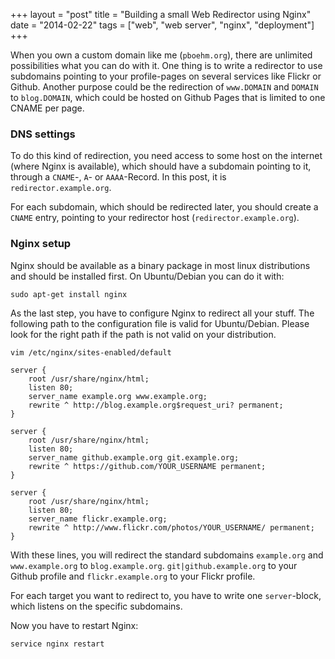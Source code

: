 +++
layout = "post"
title = "Building a small Web Redirector using Nginx"
date = "2014-02-22"
tags = ["web", "web server", "nginx", "deployment"]
+++

When you own a custom domain like me (`pboehm.org`), there are unlimited
possibilities what you can do with it. One thing is to write a redirector to
use subdomains pointing to your profile-pages on several services like Flickr
or Github. Another purpose could be the redirection of `www.DOMAIN` and
`DOMAIN` to `blog.DOMAIN`, which could be hosted on Github Pages that is
limited to one CNAME per page.

<!--more-->

### DNS settings

To do this kind of redirection, you need access to some host on the internet
(where Nginx is available), which should have a subdomain pointing to it,
through a `CNAME`-, `A`- or `AAAA`-Record. In this post, it is
`redirector.example.org`.

For each subdomain, which should be redirected later, you should create a
`CNAME` entry, pointing to your redirector host (`redirector.example.org`).

### Nginx setup

Nginx should be available as a binary package in most linux distributions and should be installed first. On Ubuntu/Debian you can do it with:

    sudo apt-get install nginx

As the last step, you have to configure Nginx to redirect all your stuff. The
following path to the configuration file is valid for Ubuntu/Debian. Please
look for the right path if the path is not valid on your distribution.

    vim /etc/nginx/sites-enabled/default

```
server {
	root /usr/share/nginx/html;
	listen 80;
	server_name example.org www.example.org;
	rewrite ^ http://blog.example.org$request_uri? permanent;
}

server {
	root /usr/share/nginx/html;
	listen 80;
	server_name github.example.org git.example.org;
	rewrite ^ https://github.com/YOUR_USERNAME permanent;
}

server {
	root /usr/share/nginx/html;
	listen 80;
	server_name flickr.example.org;
	rewrite ^ http://www.flickr.com/photos/YOUR_USERNAME/ permanent;
}
```

With these lines, you will redirect the standard subdomains `example.org` and
`www.example.org` to `blog.example.org`. `git|github.example.org` to your
Github profile and `flickr.example.org` to your Flickr profile.

For each target you want to redirect to, you have to write one `server`-block,
which listens on the specific subdomains.

Now you have to restart Nginx:

    service nginx restart

